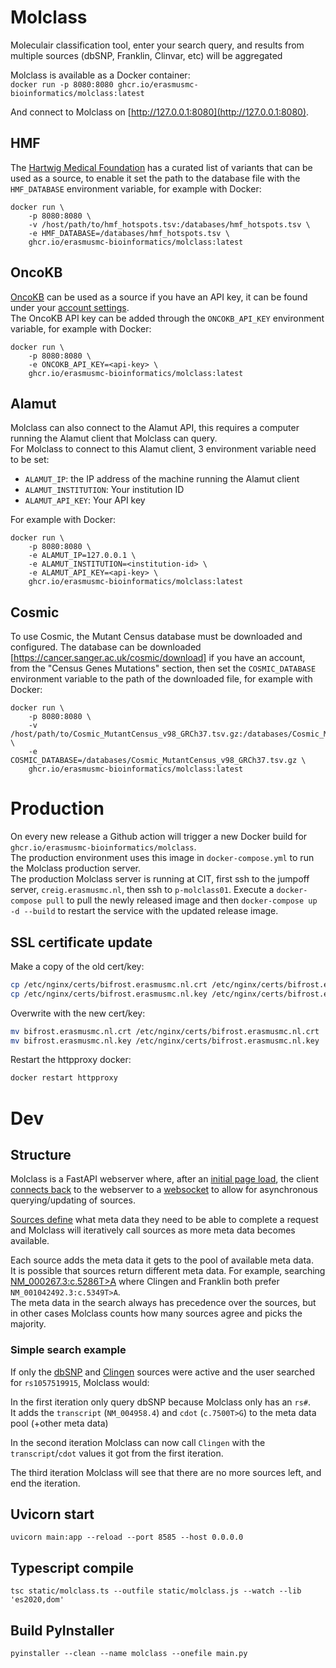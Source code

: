 # Molclass

Moleculair classification tool, enter your search query, and results from multiple sources (dbSNP, Franklin, Clinvar, etc) will be aggregated

Molclass is available as a Docker container:  
`docker run -p 8080:8080 ghcr.io/erasmusmc-bioinformatics/molclass:latest`  

And connect to Molclass on [http://127.0.0.1:8080](http://127.0.0.1:8080).

## HMF

The [Hartwig Medical Foundation](https://www.hartwigmedicalfoundation.nl/en/) has a curated list of variants that can be used as a source, to enable it set the path to the database file with the `HMF_DATABASE` environment variable, for example with Docker:  
```
docker run \
    -p 8080:8080 \
    -v /host/path/to/hmf_hotspots.tsv:/databases/hmf_hotspots.tsv \
    -e HMF_DATABASE=/databases/hmf_hotspots.tsv \
    ghcr.io/erasmusmc-bioinformatics/molclass:latest
```

## OncoKB

[OncoKB](https://www.oncokb.org) can be used as a source if you have an API key, it can be found under your [account settings](https://www.oncokb.org/account/settings).  
The OncoKB API key can be added through the `ONCOKB_API_KEY` environment variable, for example with Docker:  
```
docker run \
    -p 8080:8080 \
    -e ONCOKB_API_KEY=<api-key> \
    ghcr.io/erasmusmc-bioinformatics/molclass:latest
```
## Alamut

Molclass can also connect to the Alamut API, this requires a computer running the Alamut client that Molclass can query.  
For Molclass to connect to this Alamut client, 3 environment variable need to be set:  
- `ALAMUT_IP`: the IP address of the machine running the Alamut client
- `ALAMUT_INSTITUTION`: Your institution ID
- `ALAMUT_API_KEY`: Your API key

For example with Docker:  
```
docker run \
    -p 8080:8080 \
    -e ALAMUT_IP=127.0.0.1 \
    -e ALAMUT_INSTITUTION=<institution-id> \
    -e ALAMUT_API_KEY=<api-key> \
    ghcr.io/erasmusmc-bioinformatics/molclass:latest
```

## Cosmic

To use Cosmic, the Mutant Census database must be downloaded and configured.
The database can be downloaded [https://cancer.sanger.ac.uk/cosmic/download] if you have an account, from the "Census Genes Mutations" section, then set the `COSMIC_DATABASE` environment variable to the path of the downloaded file, for example with Docker: 
```
docker run \
    -p 8080:8080 \
    -v /host/path/to/Cosmic_MutantCensus_v98_GRCh37.tsv.gz:/databases/Cosmic_MutantCensus_v98_GRCh37.tsv.gz \
    -e COSMIC_DATABASE=/databases/Cosmic_MutantCensus_v98_GRCh37.tsv.gz \
    ghcr.io/erasmusmc-bioinformatics/molclass:latest
```

# Production

On every new release a Github action will trigger a new Docker build for `ghcr.io/erasmusmc-bioinformatics/molclass`.  
The production environment uses this image in `docker-compose.yml` to run the Molclass production server.  
The production Molclass server is running at CIT, first ssh to the jumpoff server, `creig.erasmusmc.nl`, then ssh to `p-molclass01`.
Execute a `docker-compose pull` to pull the newly released image and then `docker-compose up -d --build` to restart the service with the updated release image.

## SSL certificate update

Make a copy of the old cert/key:  
```bash
cp /etc/nginx/certs/bifrost.erasmusmc.nl.crt /etc/nginx/certs/bifrost.erasmusmc.nl.crt.2023.old
cp /etc/nginx/certs/bifrost.erasmusmc.nl.key /etc/nginx/certs/bifrost.erasmusmc.nl.key.2023.old
```

Overwrite with the new cert/key:  
```bash
mv bifrost.erasmusmc.nl.crt /etc/nginx/certs/bifrost.erasmusmc.nl.crt
mv bifrost.erasmusmc.nl.key /etc/nginx/certs/bifrost.erasmusmc.nl.key
```

Restart the httpproxy docker:  
```bash
docker restart httpproxy
```

# Dev

## Structure

Molclass is a FastAPI webserver where, after an [initial page load](https://github.com/ErasmusMC-Bioinformatics/molclass/blob/a720b52c56ea0ac707ac9e3ea0eda34134e5f6dd/router.py#L33), the client [connects back](https://github.com/ErasmusMC-Bioinformatics/molclass/blob/a720b52c56ea0ac707ac9e3ea0eda34134e5f6dd/static/molclass.ts#L6) to the webserver to a [websocket](https://github.com/ErasmusMC-Bioinformatics/molclass/blob/a720b52c56ea0ac707ac9e3ea0eda34134e5f6dd/router.py#L129) to allow for asynchronous querying/updating of sources.  

[Sources define](https://github.com/ErasmusMC-Bioinformatics/molclass/blob/a720b52c56ea0ac707ac9e3ea0eda34134e5f6dd/sources/source_result.py#L64) what meta data they need to be able to complete a request and Molclass will iteratively call sources as more meta data becomes available.  

Each source adds the meta data it gets to the pool of available meta data.  
It is possible that sources return different meta data.
For example, searching [NM_000267.3:c.5286T>A](http://molclass.erasmusmc.nl/search?search=NM_000267.3%3Ac.5286T%3EA) where Clingen and Franklin both prefer `NM_001042492.3:c.5349T>A`.  
The meta data in the search always has precedence over the sources, but in other cases Molclass counts how many sources agree and picks the majority.
### Simple search example
If only the [dbSNP](https://github.com/ErasmusMC-Bioinformatics/molclass/blob/a720b52c56ea0ac707ac9e3ea0eda34134e5f6dd/sources/dbsnp.py#L45) and [Clingen](https://github.com/ErasmusMC-Bioinformatics/molclass/blob/a720b52c56ea0ac707ac9e3ea0eda34134e5f6dd/sources/clingen.py#L13C10-L13C10) sources were active and the user searched for `rs1057519915`, Molclass would:  

In the first iteration only query dbSNP because Molclass only has an `rs#`.  
It adds the `transcript` (`NM_004958.4`) and `cdot` (`c.7500T>G`) to the meta data pool (+other meta data)

In the second iteration Molclass can now call `Clingen` with the `transcript`/`cdot` values it got from the first iteration.

The third iteration Molclass will see that there are no more sources left, and end the iteration.

## Uvicorn start

`uvicorn main:app --reload --port 8585 --host 0.0.0.0`

## Typescript compile

`tsc static/molclass.ts --outfile static/molclass.js --watch --lib 'es2020,dom'`

## Build PyInstaller

`pyinstaller --clean --name molclass --onefile main.py`